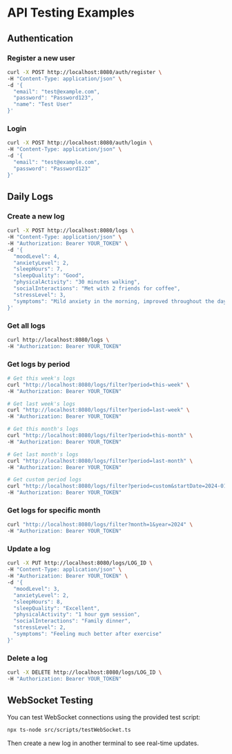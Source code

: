 # API Testing Examples

## Authentication

### Register a new user

```bash
curl -X POST http://localhost:8080/auth/register \
-H "Content-Type: application/json" \
-d '{
  "email": "test@example.com",
  "password": "Password123",
  "name": "Test User"
}'
```

### Login

```bash
curl -X POST http://localhost:8080/auth/login \
-H "Content-Type: application/json" \
-d '{
  "email": "test@example.com",
  "password": "Password123"
}'
```

## Daily Logs

### Create a new log

```bash
curl -X POST http://localhost:8080/logs \
-H "Content-Type: application/json" \
-H "Authorization: Bearer YOUR_TOKEN" \
-d '{
  "moodLevel": 4,
  "anxietyLevel": 2,
  "sleepHours": 7,
  "sleepQuality": "Good",
  "physicalActivity": "30 minutes walking",
  "socialInteractions": "Met with 2 friends for coffee",
  "stressLevel": 3,
  "symptoms": "Mild anxiety in the morning, improved throughout the day"
}'
```

### Get all logs

```bash
curl http://localhost:8080/logs \
-H "Authorization: Bearer YOUR_TOKEN"
```

### Get logs by period

```bash
# Get this week's logs
curl "http://localhost:8080/logs/filter?period=this-week" \
-H "Authorization: Bearer YOUR_TOKEN"

# Get last week's logs
curl "http://localhost:8080/logs/filter?period=last-week" \
-H "Authorization: Bearer YOUR_TOKEN"

# Get this month's logs
curl "http://localhost:8080/logs/filter?period=this-month" \
-H "Authorization: Bearer YOUR_TOKEN"

# Get last month's logs
curl "http://localhost:8080/logs/filter?period=last-month" \
-H "Authorization: Bearer YOUR_TOKEN"

# Get custom period logs
curl "http://localhost:8080/logs/filter?period=custom&startDate=2024-01-01&endDate=2024-01-31" \
-H "Authorization: Bearer YOUR_TOKEN"
```

### Get logs for specific month

```bash
curl "http://localhost:8080/logs/filter?month=1&year=2024" \
-H "Authorization: Bearer YOUR_TOKEN"
```

### Update a log

```bash
curl -X PUT http://localhost:8080/logs/LOG_ID \
-H "Content-Type: application/json" \
-H "Authorization: Bearer YOUR_TOKEN" \
-d '{
  "moodLevel": 3,
  "anxietyLevel": 2,
  "sleepHours": 8,
  "sleepQuality": "Excellent",
  "physicalActivity": "1 hour gym session",
  "socialInteractions": "Family dinner",
  "stressLevel": 2,
  "symptoms": "Feeling much better after exercise"
}'
```

### Delete a log

```bash
curl -X DELETE http://localhost:8080/logs/LOG_ID \
-H "Authorization: Bearer YOUR_TOKEN"
```

## WebSocket Testing

You can test WebSocket connections using the provided test script:

```bash
npx ts-node src/scripts/testWebSocket.ts
```

Then create a new log in another terminal to see real-time updates.
